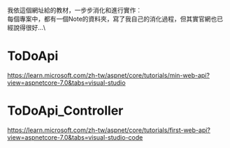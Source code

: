 我依這個網址給的教材，一步步消化和進行實作︰\
每個專案中，都有一個Note的資料夾，寫了我自己的消化過程，但其實官網也已經說得很好…\

# ToDoApi
https://learn.microsoft.com/zh-tw/aspnet/core/tutorials/min-web-api?view=aspnetcore-7.0&tabs=visual-studio

# ToDoApi_Controller
https://learn.microsoft.com/zh-tw/aspnet/core/tutorials/first-web-api?view=aspnetcore-7.0&tabs=visual-studio-code